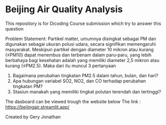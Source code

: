 # Beijing Air Quality Analysis

This repository is for Dicoding Course submission which try to answer this question

Problem Statement:
Partikel matter, umumnya disingkat sebagai PM dan digunakan sebagai ukuran polusi udara, secara signifikan memengaruhi masyarakat. Meskipun partikel dengan diameter 10 mikron atau kurang (≤PM10) dapat menembus dan terbenam dalam paru-paru, yang lebih berbahaya bagi kesehatan adalah yang memiliki diameter 2,5 mikron atau kurang (≤PM2.5). Maka dari itu muncul 3 pertanyaan

1. Bagaimana perubahan tingkatan PM2.5 dalam tahun, bulan, dan hari?
2. Apa hubungan variabel SO2, NO2, dan CO terhadap perubahan tingkatan PM?
3. Stasiun manakah yang memiliki tingkat polutan terendah dan tertinggi?

The dasboard can be viewed trough the website below
The link : https://beijingair.streamlit.app/

Created by Gery Jonathan 
